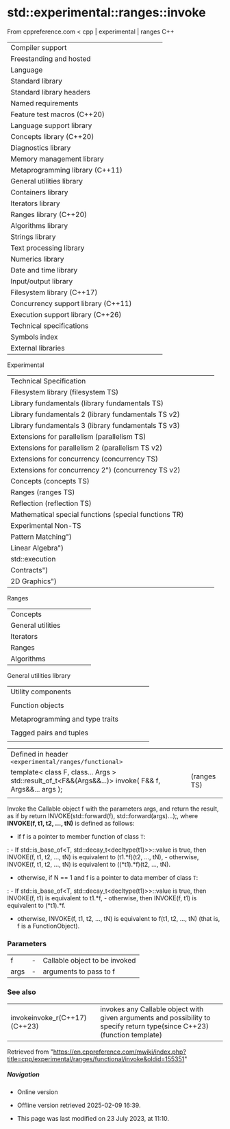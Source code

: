 # std::experimental::ranges::invoke

From cppreference.com
< cpp‎ | experimental‎ | ranges
C++

|  |  |  |  |  |
| --- | --- | --- | --- | --- |
| Compiler support | | | | |
| Freestanding and hosted | | | | |
| Language | | | | |
| Standard library | | | | |
| Standard library headers | | | | |
| Named requirements | | | | |
| Feature test macros (C++20) | | | | |
| Language support library | | | | |
| Concepts library (C++20) | | | | |
| Diagnostics library | | | | |
| Memory management library | | | | |
| Metaprogramming library (C++11) | | | | |
| General utilities library | | | | |
| Containers library | | | | |
| Iterators library | | | | |
| Ranges library (C++20) | | | | |
| Algorithms library | | | | |
| Strings library | | | | |
| Text processing library | | | | |
| Numerics library | | | | |
| Date and time library | | | | |
| Input/output library | | | | |
| Filesystem library (C++17) | | | | |
| Concurrency support library (C++11) | | | | |
| Execution support library (C++26) | | | | |
| Technical specifications | | | | |
| Symbols index | | | | |
| External libraries | | | | |

Experimental

|  |  |  |  |  |
| --- | --- | --- | --- | --- |
| Technical Specification | | | | |
| Filesystem library (filesystem TS) | | | | |
| Library fundamentals (library fundamentals TS) | | | | |
| Library fundamentals 2 (library fundamentals TS v2) | | | | |
| Library fundamentals 3 (library fundamentals TS v3) | | | | |
| Extensions for parallelism (parallelism TS) | | | | |
| Extensions for parallelism 2 (parallelism TS v2) | | | | |
| Extensions for concurrency (concurrency TS) | | | | |
| Extensions for concurrency 2") (concurrency TS v2) | | | | |
| Concepts (concepts TS) | | | | |
| Ranges (ranges TS) | | | | |
| Reflection (reflection TS) | | | | |
| Mathematical special functions (special functions TR) | | | | |
| Experimental Non-TS | | | | |
| Pattern Matching") | | | | |
| Linear Algebra") | | | | |
| std::execution | | | | |
| Contracts") | | | | |
| 2D Graphics") | | | | |

Ranges

|  |  |  |  |  |
| --- | --- | --- | --- | --- |
| Concepts | | | | |
| General utilities | | | | |
| Iterators | | | | |
| Ranges | | | | |
| Algorithms | | | | |

General utilities library

|  |  |  |  |  |
| --- | --- | --- | --- | --- |
| Utility components | | | | |
| |  |  |  |  |  | | --- | --- | --- | --- | --- | | swap | | | | | | |  |  |  |  |  | | --- | --- | --- | --- | --- | | exchange | | | | | |
| Function objects | | | | |
| |  |  |  |  |  | | --- | --- | --- | --- | --- | | ****invoke**** | | | | | | identity | | | | | | |  |  |  |  |  | | --- | --- | --- | --- | --- | | equal_to | | | | | | not_equal_to | | | | | | |  |  |  |  |  | | --- | --- | --- | --- | --- | | greater | | | | | | less | | | | | | |  |  |  |  |  | | --- | --- | --- | --- | --- | | greater_equal | | | | | | less_equal | | | | | |
| Metaprogramming and type traits | | | | |
| |  |  |  |  |  | | --- | --- | --- | --- | --- | | is_swappable_withis_swappable | | | | | | |  |  |  |  |  | | --- | --- | --- | --- | --- | | is_nothrow_swappable_withis_nothrow_swappable | | | | | | |  |  |  |  |  | | --- | --- | --- | --- | --- | | common_reference | | | | | | common_type | | | | | |
| Tagged pairs and tuples | | | | |
| |  |  |  |  |  | | --- | --- | --- | --- | --- | | TagSpecifier | | | | | | TaggedType | | | | | |  | | | | | | |  |  |  |  |  | | --- | --- | --- | --- | --- | | tagged | | | | | | tag specifiers | | | | | |  | | | | | | |  |  |  |  |  | | --- | --- | --- | --- | --- | | tagged_pair | | | | | | make_tagged_pair | | | | | |  | | | | | | |  |  |  |  |  | | --- | --- | --- | --- | --- | | tagged_tuple | | | | | | make_tagged_tuple | | | | | |  | | | | | |

|  |  |  |
| --- | --- | --- |
| Defined in header `<experimental/ranges/functional>` |  |  |
| template< class F, class... Args >  std::result_of_t<F&&(Args&&...)> invoke( F&& f, Args&&... args ); |  | (ranges TS) |
|  |  |  |

Invoke the Callable object f with the parameters args, and return the result, as if by return INVOKE(std::forward<F>(f), std::forward<Args>(args)...);, where **INVOKE(f, t1, t2, ..., tN)** is defined as follows:

- if f is a pointer to member function of class `T`:

:   - If std::is_base_of<T, std::decay_t<decltype(t1)>>::value is true, then INVOKE(f, t1, t2, ..., tN) is equivalent to (t1.\*f)(t2, ..., tN),
    - otherwise, INVOKE(f, t1, t2, ..., tN) is equivalent to ((\*t1).\*f)(t2, ..., tN).

- otherwise, if N == 1 and f is a pointer to data member of class `T`:

:   - If std::is_base_of<T, std::decay_t<decltype(t1)>>::value is true, then INVOKE(f, t1) is equivalent to t1.\*f,
    - otherwise, then INVOKE(f, t1) is equivalent to (\*t1).\*f.

- otherwise, INVOKE(f, t1, t2, ..., tN) is equivalent to f(t1, t2, ..., tN) (that is, f is a FunctionObject).

### Parameters

|  |  |  |
| --- | --- | --- |
| f | - | Callable object to be invoked |
| args | - | arguments to pass to f |

### See also

|  |  |
| --- | --- |
| invokeinvoke_r(C++17)(C++23) | invokes any Callable object with given arguments and possibility to specify return type(since C++23)   (function template) |

Retrieved from "<https://en.cppreference.com/mwiki/index.php?title=cpp/experimental/ranges/functional/invoke&oldid=155351>"

##### Navigation

- Online version
- Offline version retrieved 2025-02-09 16:39.

- This page was last modified on 23 July 2023, at 11:10.